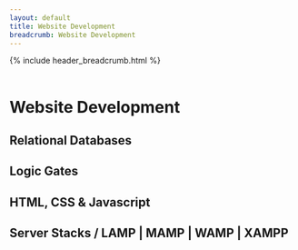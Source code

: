 ```yaml
---
layout: default
title: Website Development
breadcrumb: Website Development
---
```

{% include header_breadcrumb.html %}
<br>
<br>
# Website Development

## Relational Databases



## Logic Gates

## HTML, CSS & Javascript

## Server Stacks / LAMP | MAMP | WAMP | XAMPP

